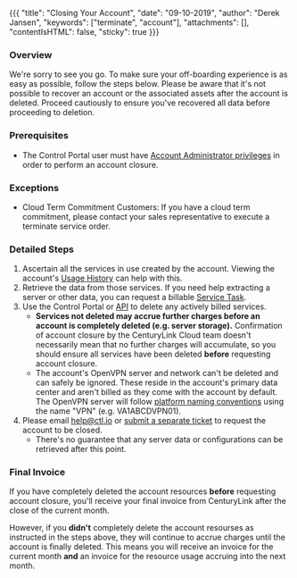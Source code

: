 {{{
  "title": "Closing Your Account",
  "date": "09-10-2019",
  "author": "Derek Jansen",
  "keywords": ["terminate", "account"],
  "attachments": [],
  "contentIsHTML": false,
  "sticky": true
}}}

### Overview
We're sorry to see you go. To make sure your off-boarding experience is as easy as possible, follow the steps below. Please be aware that it's not possible to recover an account or the associated assets after the account is deleted. Proceed cautiously to ensure you've recovered all data before proceeding to deletion.

### Prerequisites
- The Control Portal user must have [Account Administrator privileges][1] in order to perform an account closure.

### Exceptions
- Cloud Term Commitment Customers: If you have a cloud term commitment, please contact your sales representative to execute a terminate service order.

### Detailed Steps
1. Ascertain all the services in use created by the account. Viewing the account's [Usage History][2] can help with this.
2. Retrieve the data from those services. If you need help extracting a server or other data, you can request a billable [Service Task][3].
3. Use the Control Portal or [API][4] to delete any actively billed services.
    - __Services not deleted may accrue further charges before an account is completely deleted (e.g. server storage).__ Confirmation of account closure by the CenturyLink Cloud team doesn't necessarily mean that no further charges will accumulate, so you should ensure all services have been deleted __before__ requesting account closure.
    - The account's OpenVPN server and network can't be deleted and can safely be ignored. These reside in the account's primary data center and aren't billed as they come with the account by default. The OpenVPN server will follow [platform naming conventions][5] using the name "VPN" (e.g. VA1ABCDVPN01).
4. Please email [help@ctl.io][7] or [submit a separate ticket][8] to request the account to be closed.
    - There's no guarantee that any server data or configurations can be retrieved after this point.

### Final Invoice
If you have completely deleted the account resources __before__ requesting account closure, you'll receive your final invoice from CenturyLink after the close of the current month.

However, if you __didn't__ completely delete the account resourses as instructed in the steps above, they will continue to accrue charges until the account is finally deleted. This means you will receive an invoice for the current month __and__ an invoice for the resource usage accruing into the next month.

[1]: https://www.ctl.io/knowledge-base/accounts-&-users/user-permissions
[2]: https://control.ctl.io/Organization/payment/ledger
[3]: https://www.ctl.io/service-tasks
[4]: https://www.ctl.io/api-docs
[5]: https://www.ctl.io/knowledge-base/servers/server-naming-convention
[6]: https://control.ctl.io/organization/account
[7]: mailto:help@ctl.io
[8]: https://www.ctl.io/knowledge-base/support/using-the-help-desk-web-ui
[9]: ../images/close-your-account.png
